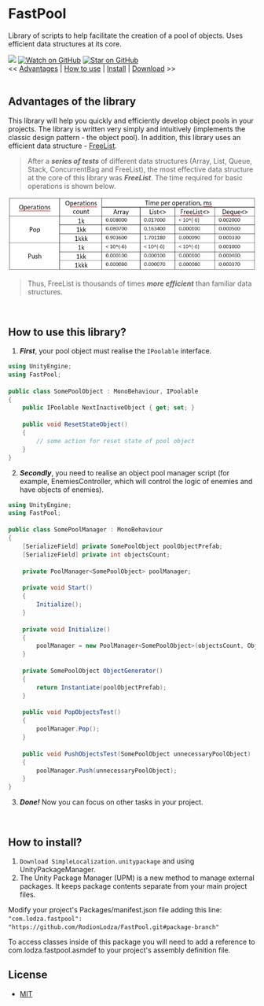 # FastPool
Library of scripts to help facilitate the creation of a pool of objects. Uses efficient data structures at its core.

[![](https://img.shields.io/badge/license-MIT-green)](https://github.com/RodionLodza/FastPool/blob/master/LICENSE)
[![Watch on GitHub](https://img.shields.io/github/watchers/RodionLodza/FastPool.svg?style=social)](https://github.com/RodionLodza/FastPool/watchers)
[![Star on GitHub](https://img.shields.io/github/stars/RodionLodza/FastPool.svg?style=social)](https://github.com/RodionLodza/FastPool/stargazers)
<br />
<< [Advantages](#advantages-of-the-library) | [How to use](#how-to-use-this-library) | [Install](#how-to-install) | [Download](https://github.com/RodionLodza/FastPool/raw/master/FastPool.unitypackage) >>
<br />
<br />

## Advantages of the library
This library will help you quickly and efficiently develop object pools in your projects. The library is written very simply and intuitively (implements the classic design pattern - the object pool). In addition, this library uses an efficient data structure - [FreeList](https://en.wikipedia.org/wiki/Free_list).

> After a ***series of tests*** of different data structures (Array, List, Queue, Stack, ConcurrentBag and FreeList), the most effective data structure at the core of this library was ***FreeList***. The time required for basic operations is shown below.

![0](WikiImages/1.JPG)

> Thus, FreeList is thousands of times ***more efficient*** than familiar data structures.

<br />

## How to use this library?
1. ***First***, your pool object must realise the `IPoolable` interface.

```c#
using UnityEngine;
using FastPool;

public class SomePoolObject : MonoBehaviour, IPoolable
{
    public IPoolable NextInactiveObject { get; set; }

    public void ResetStateObject()
    {
        // some action for reset state of pool object
    }
}
```
2. ***Secondly***, you need to realise an object pool manager script (for example, EnemiesController, which will control the logic of enemies and have objects of enemies).

```c#
using UnityEngine;
using FastPool;

public class SomePoolManager : MonoBehaviour
{
    [SerializeField] private SomePoolObject poolObjectPrefab;
    [SerializeField] private int objectsCount;

    private PoolManager<SomePoolObject> poolManager;

    private void Start()
    {
        Initialize();
    }

    private void Initialize()
    {
        poolManager = new PoolManager<SomePoolObject>(objectsCount, ObjectGenerator);
    }

    private SomePoolObject ObjectGenerator()
    {
        return Instantiate(poolObjectPrefab);
    }

    public void PopObjectsTest()
    {
        poolManager.Pop();
    }

    public void PushObjectsTest(SomePoolObject unnecessaryPoolObject)
    {
        poolManager.Push(unnecessaryPoolObject);
    }
}
```
3. ***Done!*** Now you can focus on other tasks in your project.
<br />

## How to install?
1. `Download SimpleLocalization.unitypackage` and using UnityPackageManager.
2. The Unity Package Manager (UPM) is a new method to manage external packages. It keeps package contents separate from your main project files.

Modify your project's Packages/manifest.json file adding this line:
```"com.lodza.fastpool": "https://github.com/RodionLodza/FastPool.git#package-branch"```

To access classes inside of this package you will need to add a reference to com.lodza.fastpool.asmdef to your project's assembly definition file.

## License
* [MIT](https://github.com/RodionLodza/FastPool/blob/master/LICENSE)
